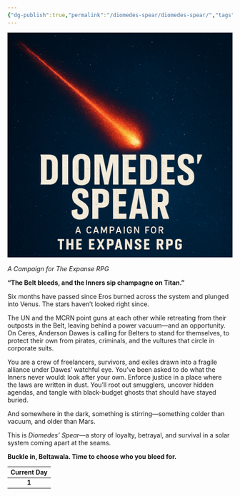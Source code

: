 ```yaml
---
{"dg-publish":true,"permalink":"/diomedes-spear/diomedes-spear/","tags":["gardenEntry"]}
---
```


![diomedes_spear.png](/img/user/Diomedes'%20Spear/Assests/diomedes_spear.png)

_A Campaign for The Expanse RPG_

**“The Belt bleeds, and the Inners sip champagne on Titan.”**

Six months have passed since Eros burned across the system and plunged into Venus. The stars haven’t looked right since.

The UN and the MCRN point guns at each other while retreating from their outposts in the Belt, leaving behind a power vacuum—and an opportunity. On Ceres, Anderson Dawes is calling for Belters to stand for themselves, to protect their own from pirates, criminals, and the vultures that circle in corporate suits.

You are a crew of freelancers, survivors, and exiles drawn into a fragile alliance under Dawes’ watchful eye. You’ve been asked to do what the Inners never would: look after your own. Enforce justice in a place where the laws are written in dust. You’ll root out smugglers, uncover hidden agendas, and tangle with black-budget ghosts that should have stayed buried.

And somewhere in the dark, something is stirring—something colder than vacuum, and older than Mars.

This is _Diomedes’ Spear_—a story of loyalty, betrayal, and survival in a solar system coming apart at the seams.

**Buckle in, Beltawala. Time to choose who you bleed for.**

| Current Day |
| :---------: |
|    **1**    |
